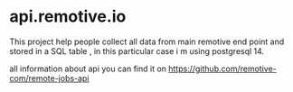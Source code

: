# api.remotive.io
This project help people collect all data from main remotive end point and stored in a SQL table , in this particular case i m using postgresql 14.

all information about api you can find it on https://github.com/remotive-com/remote-jobs-api

